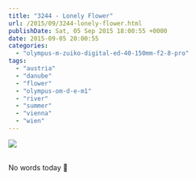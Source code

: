 ```yaml
---
title: "3244 - Lonely Flower"
url: /2015/09/3244-lonely-flower.html
publishDate: Sat, 05 Sep 2015 18:00:55 +0000
date: 2015-09-05 20:00:55
categories: 
  - "olympus-m-zuiko-digital-ed-40-150mm-f2-8-pro"
tags: 
  - "austria"
  - "danube"
  - "flower"
  - "olympus-om-d-e-m1"
  - "river"
  - "summer"
  - "vienna"
  - "wien"
---
```

<div class="container">
<div class="center"><a target="_blank" href="https://d25zfm9zpd7gm5.cloudfront.net/1200x1200/2015/20150719_184909_lr.jpg"><img class="webfeedsFeaturedVisual" src="https://d25zfm9zpd7gm5.cloudfront.net/0600x0600/2015/20150719_184909_lr.jpg" /></a></div>
</div>
<br />

No words today 🙂

